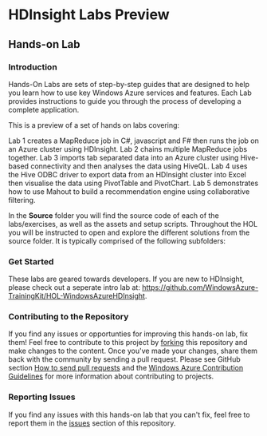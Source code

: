 # HDInsight Labs Preview #

## Hands-on Lab ##

### Introduction ###

Hands-On Labs are sets of step-by-step guides that are designed to help you learn how to use key Windows Azure services and features.  Each Lab provides instructions to guide you through the process of developing a complete application.

This is a preview of a set of hands on labs covering: 

Lab 1 creates a MapReduce job in C#, javascript and F# then runs the job on an Azure cluster using HDInsight. 
Lab 2 chains multiple MapReduce jobs together.
Lab 3 imports tab separated data into an Azure cluster using Hive-based connectivity and then analyses the data using HiveQL. 
Lab 4 uses the Hive ODBC driver to export data from an HDInsight cluster into Excel then visualise the data using PivotTable and PivotChart.
Lab 5 demonstrates how to use Mahout to build a recommendation engine using collaborative filtering. 

In the **Source** folder you will find the source code of each of the labs/exercises, as well as the assets and setup scripts. Throughout the HOL you will be instructed to open and explore the different solutions from the source folder. It is typically comprised of the following subfolders:

### Get Started ###
These labs are geared towards developers. If you are new to HDInsight, please check out a seperate intro lab at:  https://github.com/WindowsAzure-TrainingKit/HOL-WindowsAzureHDInsight.  

### Contributing to the Repository ###

If you find any issues or opportunties for improving this hands-on lab, fix them! Feel free to contribute to this project by [forking](http://help.github.com/fork-a-repo/) this repository and make changes to the content. Once you've made your changes, share them back with the community by sending a pull request. Please see GitHub section [How to send pull requests](http://help.github.com/send-pull-requests/) and the [Windows Azure Contribution Guidelines](http://windowsazure.github.com/guidelines.html) for more information about contributing to projects.

### Reporting Issues ###

If you find any issues with this hands-on lab that you can't fix, feel free to report them in the [issues](https://github.com/WindowsAzure-TrainingKit/HOL-WindowsAzureHDInsight/issues) section of this repository.

